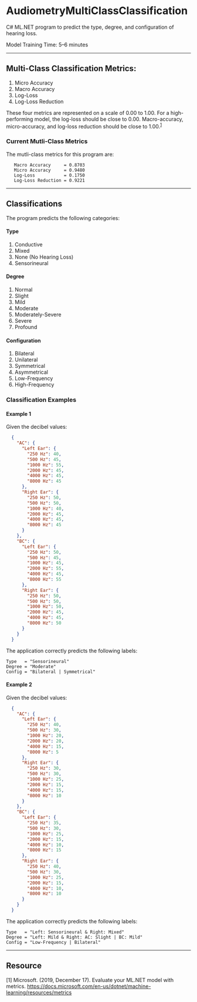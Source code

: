 # AudiometryMultiClassClassification

C# ML.NET program to predict the type, degree, and configuration of hearing loss.

Model Training Time: 5&ndash;6 minutes

---

## Multi-Class Classification Metrics:

1. Micro Accuracy
2. Macro Accuracy
3. Log-Loss
4. Log-Loss Reduction

These four metrics are represented on a scale of 0.00 to 1.00. For a high-performing model, the log-loss should be close to 0.00. Macro-accuracy, micro-accuracy, and log-loss reduction should be close to 1.00.<sup>[1](https://docs.microsoft.com/en-us/dotnet/machine-learning/resources/metrics)</sup>

### Current Mutli-Class Metrics

The mutli-class metrics for this program are:
```
   Macro Accuracy     = 0.8703
   Micro Accuracy     = 0.9480
   Log-Loss           = 0.1750
   Log-Loss Reduction = 0.9221
```

---

## Classifications

The program predicts the following categories:

#### Type
1. Conductive
2. Mixed
3. None (No Hearing Loss)
4. Sensorineural

#### Degree
1. Normal
2. Slight
3. Mild
4. Moderate
5. Moderately-Severe
6. Severe
7. Profound

#### Configuration
1. Bilateral
2. Unilateral
3. Symmetrical
4. Asymmetrical
5. Low-Frequency
6. High-Frequency

### Classification Examples

#### Example 1

Given the decibel values:
```json
  {
    "AC": {
      "Left Ear": {
        "250 Hz": 40,
        "500 Hz": 45,
        "1000 Hz": 55,
        "2000 Hz": 45,
        "4000 Hz": 45,
        "8000 Hz": 45
      },
      "Right Ear": {
        "250 Hz": 50,
        "500 Hz": 50,
        "1000 Hz": 40,
        "2000 Hz": 45,
        "4000 Hz": 45,
        "8000 Hz": 45
      }
    },
    "BC": {
      "Left Ear": {
        "250 Hz": 50,
        "500 Hz": 45,
        "1000 Hz": 45,
        "2000 Hz": 55,
        "4000 Hz": 45,
        "8000 Hz": 55
      },
      "Right Ear": {
        "250 Hz": 50,
        "500 Hz": 50,
        "1000 Hz": 50,
        "2000 Hz": 45,
        "4000 Hz": 45,
        "8000 Hz": 50
      }
    }
  }
```

The application correctly predicts the following labels:
```
Type   = "Sensorineural"
Degree = "Moderate"
Config = "Bilateral | Symmetrical"
```

#### Example 2

Given the decibel values:
```json
  {
    "AC": {
      "Left Ear": {
        "250 Hz": 40,
        "500 Hz": 30,
        "1000 Hz": 20,
        "2000 Hz": 20,
        "4000 Hz": 15,
        "8000 Hz": 5
      },
      "Right Ear": {
        "250 Hz": 30,
        "500 Hz": 30,
        "1000 Hz": 25,
        "2000 Hz": 15,
        "4000 Hz": 15,
        "8000 Hz": 10
      }
    },
    "BC": {
      "Left Ear": {
        "250 Hz": 35,
        "500 Hz": 30,
        "1000 Hz": 25,
        "2000 Hz": 15,
        "4000 Hz": 10,
        "8000 Hz": 15
      },
      "Right Ear": {
        "250 Hz": 40,
        "500 Hz": 30,
        "1000 Hz": 25,
        "2000 Hz": 15,
        "4000 Hz": 10,
        "8000 Hz": 10
      }
    }
  }
```

The application correctly predicts the following labels:
```
Type   = "Left: Sensorineural & Right: Mixed"
Degree = "Left: Mild & Right: AC: Slight | BC: Mild"
Config = "Low-Frequency | Bilateral"
```

---

## Resource
[1] Microsoft. (2019, December 17). Evaluate your ML.NET model with metrics. https://docs.microsoft.com/en-us/dotnet/machine-learning/resources/metrics
